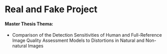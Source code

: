 # Real and Fake Project
#### Master Thesis Thema: 
- Comparison of the Detection Sensitivities of Human and Full-Reference Image Quality Assessment Models to Distortions in Natural and Non-natural Images

